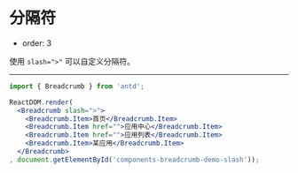 # 分隔符

- order: 3

使用 `slash=">"` 可以自定义分隔符。

---

````jsx
import { Breadcrumb } from 'antd';

ReactDOM.render(
  <Breadcrumb slash=">">
    <Breadcrumb.Item>首页</Breadcrumb.Item>
    <Breadcrumb.Item href="">应用中心</Breadcrumb.Item>
    <Breadcrumb.Item href="">应用列表</Breadcrumb.Item>
    <Breadcrumb.Item>某应用</Breadcrumb.Item>
  </Breadcrumb>
, document.getElementById('components-breadcrumb-demo-slash'));
````
